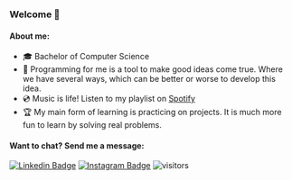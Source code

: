 ### Welcome 👋

#### About me:
- :mortar_board: Bachelor of Computer Science
- 🌱 Programming for me is a tool to make good ideas come true. Where we have several ways, which can be better or worse to develop this idea.
- :cd: Music is life! Listen to my playlist on [Spotify](https://open.spotify.com/playlist/34Cok8I3UTrU69llgi0gnT) 
- :trophy: My main form of learning is practicing on projects. It is much more fun to learn by solving real problems.

#### Want to chat? Send me a message:
[![Linkedin Badge](https://img.shields.io/badge/-LinkedIn-blue?style=flat-square&logo=Linkedin&logoColor=white&link=https://www.linkedin.com/in/matheusgoncalvs/)](https://www.linkedin.com/in/matheusgoncalvs/)
[![Instagram Badge](https://img.shields.io/badge/-Instagram-C13584?style=flat-square&labelColor=C13584&logo=instagram&logoColor=white&link=https://www.instagram.com/matheusgoncalvz/)](https://www.instagram.com/matheusgoncalvz/)
![visitors](https://visitor-badge.laobi.icu/badge?page_id=matheusgoncalvs)
